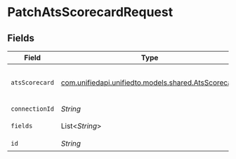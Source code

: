 # PatchAtsScorecardRequest


## Fields

| Field                                                                                      | Type                                                                                       | Required                                                                                   | Description                                                                                |
| ------------------------------------------------------------------------------------------ | ------------------------------------------------------------------------------------------ | ------------------------------------------------------------------------------------------ | ------------------------------------------------------------------------------------------ |
| `atsScorecard`                                                                             | [com.unifiedapi.unifiedto.models.shared.AtsScorecard](../../models/shared/AtsScorecard.md) | :heavy_minus_sign:                                                                         | A scorecard is feedback/assessment of a candidate's interview                              |
| `connectionId`                                                                             | *String*                                                                                   | :heavy_check_mark:                                                                         | ID of the connection                                                                       |
| `fields`                                                                                   | List<*String*>                                                                             | :heavy_minus_sign:                                                                         | Comma-delimited fields to return                                                           |
| `id`                                                                                       | *String*                                                                                   | :heavy_check_mark:                                                                         | ID of the Document                                                                         |
